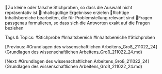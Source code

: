 Zu kleine oder falsche Stichproben, so dass die Auswahl nicht repräsentativ ist
Inhaltsgültige Ergebnisse erzielen
Richtige Inhaltsbereiche bearbeiten, die für Problemstellung relevant sind
Fragen passgenau formulieren, so dass sich die Antworten exakt auf die Fragen 
beziehen 

   Tags & Topics:
   #Stichprobe
   #Inhaltsbereich
   #Inhaltsbereiche
   #Stichproben

[Previous: #Grundlagen des wissenschaftlichen Arbeitens_Groß_211022_24](Grundlagen des wissenschaftlichen Arbeitens_Groß_211022_24.md)

[Next: #Grundlagen des wissenschaftlichen Arbeitens_Groß_211022_24](Grundlagen des wissenschaftlichen Arbeitens_Groß_211022_24.md)